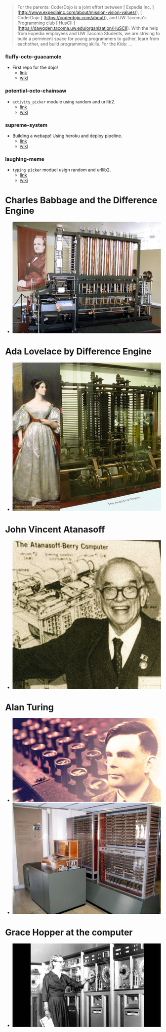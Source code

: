> For the parents: CoderDojo is a joint effort between [ Expedia Inc. ] (http://www.expediainc.com/about/mission-vision-values/), [ CoderDojo ] (https://coderdojo.com/about/), and UW Tacoma's Programming club [ HusCII ] (https://dawgden.tacoma.uw.edu/organization/HuSCII). With the help from Expedia employees and UW Tacoma Students, we are striving to build a perminent space for young programmers to gather, learn from eachother, and build programming skills.
> For the Kids: ...

### fluffy-octo-guacamole
* First repo for the dojo!
  * [ link ](../../../fluffy-octo-guacamole)
  * [ wiki ](../../../fluffy-octo-guacamole/wiki)

### potential-octo-chainsaw
* `activity_picker` module using random and urllib2.
  * [ link ](../../../potential-octo-chainsaw)
  * [ wiki ](../../../potential-octo-chainsaw/wiki)

### supreme-system
* Building a webapp! Using heroku and deploy pipeline.
  * [ link ](../../../supreme-system)
  * [ wiki ](../../../supreme-system/wiki)

### laughing-meme
* `typing picker` moduel usign random and urllib2.
  * [ link ](../../../laughing-meme)
  * [ wiki ](../../../laughing-meme/wiki)


# Charles Babbage and the Difference Engine
* ![Image of Charles Babbage on banner](https://raw.githubusercontent.com/bellcodo/fluffy-octo-guacamole/master/resources/images/15547212342_8b3b64336b_b.jpg)

# Ada Lovelace by Difference Engine
* ![Image of Ada Lovelace by Difference Engine](https://raw.githubusercontent.com/bellcodo/fluffy-octo-guacamole/master/resources/images/software-ada-lovelace-and-a-trial-model-of-a-part-of-charles-babbages-analytical-engine.jpg)

# John Vincent Atanasoff
* ![Image of John Vincent Atanasoff in the news](https://raw.githubusercontent.com/bellcodo/fluffy-octo-guacamole/master/resources/images/MTI2NzY4NDY0NzgxMTY2NjAy.jpg)

# Alan Turing
* ![Image of Alan Turing](https://raw.githubusercontent.com/bellcodo/fluffy-octo-guacamole/master/resources/images/p00v2b0b.jpg)
* ![Image of Alan Turing computer](https://raw.githubusercontent.com/bellcodo/fluffy-octo-guacamole/master/resources/images/Z3_Deutsches_Museum.JPG)

# Grace Hopper at the computer
* ![Image of Grace Hopper at the computer](https://raw.githubusercontent.com/bellcodo/fluffy-octo-guacamole/master/resources/images/maxresdefault.jpg)


